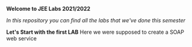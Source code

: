 **Welcome to JEE Labs 2021/2022**

_In this repository you can find all the labs that we've done this semester_ 

**Let's Start with the first LAB**
Here we were supposed to create a SOAP web service
